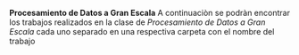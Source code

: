 **Procesamiento de Datos a Gran Escala**
A continuaciòn se podràn encontrar los trabajos realizados en la clase de *Procesamiento de Datos a Gran Escala* cada uno separado en una respectiva carpeta con el nombre del trabajo
